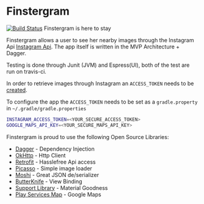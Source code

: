 Finstergram
==========
[![Build Status](https://travis-ci.org/chrisdoc/Finstergram.svg?branch=master)](https://travis-ci.org/chrisdoc/Finstergram) Finstergram is here to stay 

Finstergram allows a user to see her nearby images through the Instagram  Api
[Instagram Api](https://www.instagram.com/developer/endpoints/media/). The app itself is written in the MVP Architecture + Dagger.

Testing is done through Junit (JVM) and Espress(UI), both of the test are run on travis-ci.

In order to retrieve images through Instagram an `ACCESS_TOKEN` needs to be [created](https://api.instagram.com/oauth/authorize/?client_id=bb608e380f824b069ffd11a5260a107d&scope=likes+comments+public_content&redirect_uri=https://hookb.in/E7ezabb8&response_type=token).

To configure the app the `ACCESS_TOKEN` needs to be set as a `gradle.property` in `~/.gradle/gradle.properties`
```sh
INSTAGRAM_ACCESS_TOKEN=<YOUR_SECURE_ACCESS_TOKEN>
GOOGLE_MAPS_API_KEY=<YOUR_SECURE_MAPS_API_KEY>
```

Finstergram is proud to use the following Open Source Libraries:
 - [Dagger](https://google.github.io/dagger/) - Dependency Injection
 - [OkHttp](http://square.github.io/okhttp/) - Http Client
 - [Retrofit](http://square.github.io/retrofit/) - Hasslefree Api access
 - [Picasso](http://square.github.io/picasso/) - Simple image loader
 - [Moshi](https://github.com/square/moshi) - Great JSON de/serializer
 - [ButterKnife](http://jakewharton.github.io/butterknife/) - View Binding
 - [Support Library](https://developer.android.com/topic/libraries/support-library/index.html) - Material Goodness
  - [Play Services Map](https://developers.google.com/maps/documentation/android-api/) - Google Maps